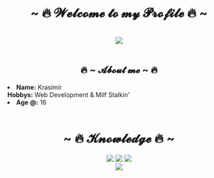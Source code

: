 <body>
    <h1 align="center">~ 🔥 𝓦𝓮𝓵𝓬𝓸𝓶𝓮 𝓽𝓸 𝓶𝔂 𝓟𝓻𝓸𝓯𝓲𝓵𝓮 🔥 ~</h1>
    <br>
    <div align="center">
    <img src="https://lastfm.freetls.fastly.net/i/u/770x0/2cba38da15a1b44e54faee0705f05309.gif">
    </div>
    <br>
    <div>
    <h2 align="center"> 🔥 ~ 𝓐𝓫𝓸𝓾𝓽 𝓶𝓮 ~ 🔥 </h2>
    <li>
    <b>Name:</b> Krasimir</li>
    <b>Hobbys:</b> Web Development & Milf Stalkin'</li>
    <li>
    <b>Age @:</b> 16</li>
    <br>
    </div>
    <div>
    <h1 align="center">            ~ 🔥 𝓚𝓷𝓸𝔀𝓵𝓮𝓭𝓰𝓮 🔥 ~</h1>
    <p>
    </div>
    <div>
    <p align="center"><img src="https://img.shields.io/badge/adobe%20photoshop%20-%2331A8FF.svg?&style=for-the-badge&logo=adobe%20photoshop&logoColor=white"/> <img src="https://img.shields.io/badge/html5%20-%23E34F26.svg?&style=for-the-badge&logo=html5&logoColor=white"/> <img src="https://img.shields.io/badge/css3%20-%231572B6.svg?&style=for-the-badge&logo=css3&logoColor=white"/><br>
    <img src="https://img.shields.io/badge/javascript%20-%23323330.svg?&style=for-the-badge&logo=javascript&logoColor=%23F7DF1E"/>  <br><br>
    </p>
    </div>
    <br>
    </body>
